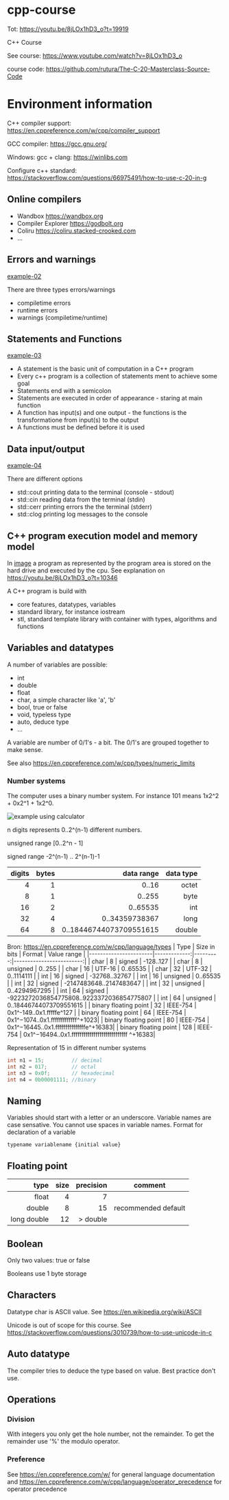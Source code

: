 # cpp-course

Tot: https://youtu.be/8jLOx1hD3_o?t=19919

C++ Course

See course: https://www.youtube.com/watch?v=8jLOx1hD3_o

course code: https://github.com/rutura/The-C-20-Masterclass-Source-Code


# Environment information
C++ compiler support: https://en.cppreference.com/w/cpp/compiler_support 

GCC compiler: https://gcc.gnu.org/

Windows: gcc + clang: https://winlibs.com

Configure c++ standard: https://stackoverflow.com/questions/66975491/how-to-use-c-20-in-g

## Online compilers
- Wandbox https://wandbox.org 
- Compiler Explorer https://godbolt.org 
- Coliru https://coliru.stacked-crooked.com 
- ...

## Errors and warnings
[example-02](example-02)

There are three types errors/warnings
- compiletime errors
- runtime errors
- warnings (compiletime/runtime)

## Statements and Functions
[example-03](example-03)
- A statement is the basic unit of computation in a C++ program
- Every c++ program is a collection of statements ment to achieve some goal
- Statements end with a semicolon
- Statements are executed in order of appearance - staring at main function
- A function has input(s) and one output - the functions is the transformatione from input(s) to the output
- A functions must be defined before it is used

## Data input/output
[example-04](example-04)

There are different options

- std::cout printing data to the terminal (console - stdout)
- std::cin  reading data from the terminal (stdin)
- std::cerr printing errors the the terminal (stderr)
- std::clog printing log messages to the console
  
## C++ program execution model and memory model

In [image](images/program.jpg) a program as represented by the program area is stored on the hard drive and executed by the cpu.
See explanation on https://youtu.be/8jLOx1hD3_o?t=10346 

A C++ program is build with
- core features, datatypes, variables
- standard library, for instance iostream
- stl, standard template library with container with types, algorithms and functions


## Variables and datatypes

A number of variables are possible:
- int
- double
- float
- char, a simple character like 'a', 'b'
- bool, true or false
- void, typeless type
- auto, deduce type
- ...

A variable are number of 0/1's - a bit. The 0/1's are grouped together to make sense.

See also https://en.cppreference.com/w/cpp/types/numeric_limits 

### Number systems
The computer uses a binary number system.
For instance 101 means 1x2^2 + 0x2^1 + 1x2^0.

![example using calculator](images/calculator.jpg)

n digits represents 0..2^(n-1) different numbers.

unsigned range [0..2^n - 1]

signed range -2^(n-1) .. 2^(n-1)-1

|digits|bytes|             data range| data type|
|-----:|----:|----------------------:|---------:|
|     4|    1|                  0..16|    octet |
|     8|    1|                 0..255|     byte |
|    16|    2|               0..65535|      int |
|    32|    4|         0..34359738367|     long |
|    64|    8|0..18446744073709551615|   double |



Bron: https://en.cppreference.com/w/cpp/language/types
|                  Type | Size in bits |   Format |              Value range |
|-----------------------|-------------:|---------:|-------------------------:|
|                  char |            8 |   signed |                -128..127 |
|                  char |            8 | unsigned |                   0..255 |
|                  char |           16 |   UTF-16 |                 0..65535 |
|                  char |           32 |   UTF-32 |               0..1114111 |
|                   int |           16 |   signed |            -32768..32767 |
|                   int |           16 | unsigned |                 0..65535 |
|                   int |           32 |   signed |  -2147483648..2147483647 |
|                   int |           32 | unsigned |            0..4294967295 |
|                   int |           64 |   signed |  -9223272036854775808..9223372036854775807 |
|                   int |           64 | unsigned |            0..18446744073709551615 |
| binary floating point |           32 | IEEE-754 | 0x1^-149..0x1.fffffe^127 |
| binary floating point |           64 | IEEE-754 | 0x1^−1074..0x1.fffffffffffff^+1023|
| binary floating point |           80 | IEEE-754 | 0x1^−16445..0x1.fffffffffffffffe^+16383|
| binary floating point |          128 | IEEE-754 | 0x1^−16494..0x1.ffffffffffffffffffffffffffff
^+16383|


Representation of 15 in different number systems
```cpp
int n1 = 15;         // decimal
int n2 = 017;        // octal
int n3 = 0x0f;       // hexadecimal
int n4 = 0b00001111; //binary
```

## Naming
Variables should start with a letter or an underscore.
Variable names are case sensative.
You cannot use spaces in variable names.
Format for declaration of a variable

```
typename variablename {initial value}
```

## Floating point
| type        | size | precision|              comment|
|------------:|-----:|---------:|---------------------|
| float       |  4   |        7 |                     |
| double      |  8   |       15 | recommended default |
| long double | 12   | > double |                     |

## Boolean
Only two values: true or false

Booleans use 1 byte storage

## Characters

Datatype char is ASCII value. See https://en.wikipedia.org/wiki/ASCII

Unicode is out of scope for this course. See https://stackoverflow.com/questions/3010739/how-to-use-unicode-in-c


## Auto datatype
The compiler tries to deduce the type based on value.
Best practice don't use.

## Operations

### Division
With integers you only get the hole number, not the remainder.
To get the remainder use '%' the modulo operator.

### Preference

See https://en.cppreference.com/w/ for general language documentation
and https://en.cppreference.com/w/cpp/language/operator_precedence for operator precedence